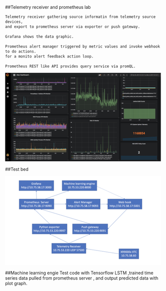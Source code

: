 ##Telemetry receiver and prometheus lab

    Telemetry receiver gathering source informatin from telemetry source devices, 
    and export to prometheus server via exporter or push gateway.
    
    Grafana shows the data graphic.
    
    Prometheus alert manager triggered by metric values and invoke webhook to do actions. 
    for a monito alert feedback action loop.
    
    Prometheus REST like API provides query service via promQL.
    
 ![N|Solid](grafana.png)
 
 ##Test bed 
 
 ![N|Solid](test_bed.png)
 
 ##Machine learning engie 
     Test code with Tensorflow LSTM ,trained time series data pulled from prometheus server , 
     and output predicted data with plot graph.